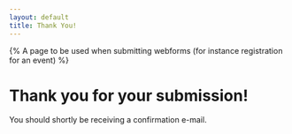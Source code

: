```yaml
---
layout: default
title: Thank You!
---
```


{% A page to be used when submitting webforms (for instance registration for an event) %}

# Thank you for your submission!

You should shortly be receiving a confirmation e-mail.
